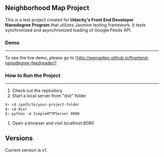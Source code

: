 ## Neighborhood Map Project


This is a test project created for **Udacity's Front End Developor Nanodegree Program** that utilizes Jasmine testing framework.
It tests synchronized and asynchronized loading of Google Feeds API.

### Demo
-----------
To see the live demo, please go to 
[http://wengellen.github.io/frontend-nanodegree-feedreader/]

### How to Run the Project
----------

1. Check out the repository
1. Start a local server from "dist" folder

  ```bash
  $> cd /path/to/your-project-folder
  $> cd dist
  $> python -m SimpleHTTPServer 8080
  ```

1. Open a browser and visit localhost:8080


## Versions
Current version is v1. 


